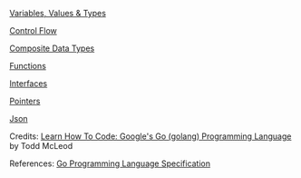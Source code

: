 [Variables, Values & Types](Variables%2C%20Values%20%26%20Types/README.md)

[Control Flow](Control%20Flow/README.md)

[Composite Data Types](Composite%20Data%20Types/README.md)

[Functions](Functions/README.md)

[Interfaces](Interfaces/README.md)

[Pointers](Pointers/README.md)

[Json](Json/README.md)

Credits: [Learn How To Code: Google's Go (golang) Programming Language](https://www.udemy.com/course/learn-how-to-code/) by Todd McLeod

References: [Go Programming Language Specification](https://golang.org/ref/spec)

